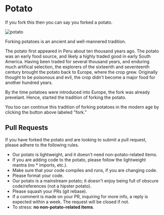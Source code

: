 Potato
======

If you fork this then you can say you forked a potato.

![potato](http://wellnessandequality.files.wordpress.com/2013/05/redapple.jpeg)

Forking potatoes is an ancient and well-mannered tradition.

The potato first appeared in Peru about ten thousand years ago. The potato was an early food source, and likely a highly traded good in early South America. Having been traded for several thousand years, and enduring much artifical selection, the explorers of the sixteenth and seventeenth century brought the potato back to Europe, where the crop grew. Originally thought to be poisonous and evil, the crop didn't become a major food for another hundred years.

By the time potatoes were introduced into Europe, the fork was already prevelant. Hence, started the tradition of forking the potato.

You too can continue this tradition of forking potatoes in the modern age by clicking the button above labeled "fork."

Pull Requests
-------------

If you have forked the potato and are looking to submit a pull request, please adhere to the following rules.

- Our potato is lightweight, and it doesn't need non-potato-related items.
- If you are adding code to the potato, please follow the lightweight mantra (no * imports, etc.).
- Make sure that your code compiles and runs, if you are changing code.
- Please format your code.
- Our potato is a mainstream potato; it doesn't enjoy being full of obscure code/references (not a hipster potato).
- Please squash your PRs (git rebase).
- If a comment is made on your PR, inquiring for more info, a reply is expected within a week. The request will be closed if not.
- To stress: **no non-potato-related items**.
